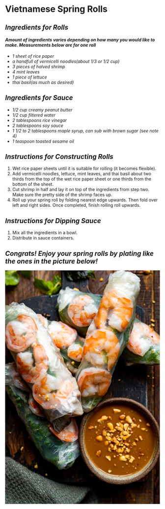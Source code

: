 # **Vietnamese Spring Rolls**

## ***Ingredients for Rolls***
#### *Amount of ingredients varies depending on how many you would like to make. Measurements below are for one roll*

- *1 sheet of rice paper*
- *a handfull of vermicelli noodles(about 1/3 or 1/2 cup)*
- *3 pieces of halved shrimp*
- *4 mint leaves*
- *1 piece of lettuce*
- *thai basil(as much as desired)*

## ***Ingredients for Sauce***

- *1/2 cup creamy peanut butter*
- *1/2 cup filtered water*
- *2 tablespoons rice vinegar*
- *2 tablespoons soy sauce*
- *1 1/2 to 2 tablespoons maple syrup, can sub with brown sugar (see note 4)*
- *1 teaspoon toasted sesame oil*
 

## ***Instructions for Constructing Rolls***

1. Wet rice paper sheets until it is suitable for rolling (it becomes flexible).
2. Add vermicelli noodles, lettuce, mint leaves, and thai basil about two thirds from the top of the wet rice paper sheet or one thirds from the bottom of the sheet.
3. Cut shrimp in half and lay it on top of the ingredients from step two. Make sure the pretty side of the shrimp faces up.
4. Roll up your spring roll by folding nearest edge upwards. Then fold over left and right sides. Once completed, finish rolling roll upwards.

## ***Instructions for Dipping Sauce***

1. Mix all the ingredients in a bowl.
2. Distribute in sauce containers.

## ***Congrats! Enjoy your spring rolls by plating like the ones in the picture below!***    
 
<!-- <img src="springroll.jpg"
 alt="your-image-description"
 style="border: 5px solid  pink;"> -->

![spring rolls](springroll.jpg)